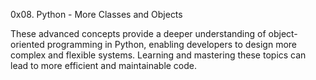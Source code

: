 0x08. Python - More Classes and Objects

These advanced concepts provide a deeper understanding 
of object-oriented programming in Python, enabling developers 
to design more complex and flexible systems. Learning and 
mastering these topics can lead to more efficient and maintainable code.
